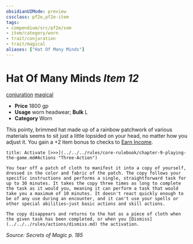 ```yaml
---
obsidianUIMode: preview
cssclass: pf2e,pf2e-item
tags:
- compendium/src/pf2e/som
- item/category/worn
- trait/conjuration
- trait/magical
aliases: ["Hat Of Many Minds"]
---
```

# Hat Of Many Minds *Item 12*  
[conjuration](../../../Rules/traits/conjuration.md)  [magical](../../../Rules/traits/magical.md)  

- **Price** 1800 gp
- **Usage** worn headwear; **Bulk** L
- **Category** Worn

This pointy, brimmed hat made up of a rainbow patchwork of various materials seems to sit just a little lopsided on your head, no matter how you adjust it. You gain a +2 item bonus to checks to [Earn Income](../../../Rules/actions/earn-income.md).

```ad-embed-ability
title: Activate [>>>](../../../rules/core-rulebook/chapter-9-playing-the-game.md#Actions "Three-Action")

You tear off a patch of cloth to manifest it into a copy of yourself, dressed in the color and fabric of the patch. The copy follows your specific instructions and performs a single, straightforward task for up to 30 minutes. It takes the copy three times as long to complete the task as it would you, meaning it can perform a task that would take you a maximum of 10 minutes. It doesn't react quickly enough to be of any use during an encounter, and it can't use your spells or other special abilities—just basic actions and skill actions.

The copy disappears and returns to the hat as a piece of cloth when the given task has been completed, or when you [Dismiss](../../../rules/actions/dismiss.md) the activation.
```

*Source: Secrets of Magic p. 185*
